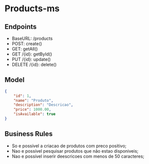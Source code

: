 # Products-ms

## Endpoints
- BaseURL: /products
- POST: create()
- GET:  getAll()
- GET  /{id}:  getById()
- PUT /{id}: update()
- DELETE /{id}: delete()

## Model
````json
{
	"id": 1,
	"name": "Produto",
	"description": "Descricao",
	"price": 1000.00,
	"isAvailable": true
}
````

## Business Rules
- So e possível a criacao de produtos com preco positivo;
- Nao e possível pesquisar produtos que não estao disponiveis;
- Nao e possível inserir deescricoes com menos de 50 caracteres;